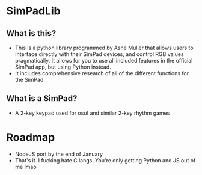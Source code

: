 # SimPadLib

## What is this?
- This is a python library programmed by Ashe Muller that allows users to interface directly with their SimPad devices, and control
RGB values pragmatically. It allows for you to use all included features in the official SimPad app, but using Python instead.
- It includes comprehensive research of all of the different functions for the SimPad.

## What is a SimPad?
- A 2-key keypad used for osu! and similar 2-key rhythm games

# Roadmap
- NodeJS port by the end of January
- That's it. I fucking hate C langs. You're only getting Python and JS out of me lmao

